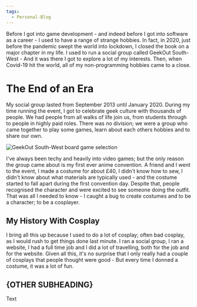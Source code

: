 ```yaml
---
tags:
  - Personal-Blog
---
```

Before I got into game development - and indeed before I got into software as a career - I used to have a range of strange hobbies. In fact, in 2020, just before the pandemic swept the world into lockdown, I closed the book on a major chapter in my life. I used to run a social group called GeekOut South-West - And it was there I got to explore a lot of my interests. Then, when Covid-19 hit the world, all of my non-programming hobbies came to a close.

# The End of an Era

My social group lasted from September 2013 until January 2020. During my time running the event, I got to celebrate geek culture with thousands of people. We had people from all walks of life join us, from students through to people in highly paid roles. There was no division; we were a group who came together to play some games, learn about each others hobbies and to share our own.

![GeekOut South-West board game selection](img)

I've always been techy and heavily into video games; but the only reason the group came about is my first ever anime convention. A friend and I went to the event, I made a costume for about £40, I didn't know how to sew, I didn't know about what materials are typically used - and the costume started to fall apart during the first convention day. Despite that, people recognised the character and were excited to see someone doing the outfit. That was all I needed to know - I caught a bug to create costumes and to be a character; to be a cosplayer.
## My History With Cosplay

I bring all this up because I used to do a lot of cosplay; often bad cosplay, as I would rush to get things done last minute. I ran a social group, I ran a website, I had a full time job and I did a lot of travelling, both for the job and for the website. Given all this, it's no surprise that I only really had a couple of cosplays that people thought were good - But every time I donned a costume, it was a lot of fun.


## {OTHER SUBHEADING}
Text